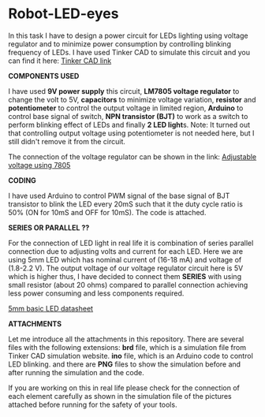 # Robot-LED-eyes
In this task I have to design a power circuit for LEDs lighting using voltage regulator and to minimize power consumption by controlling blinking frequency of LEDs. I have used Tinker CAD to simulate this circuit and you can find it here:
[Tinker CAD link](https://www.tinkercad.com/things/jeBOQKH9Ago-robotic-led-eyes/editel?sharecode=pvDtS9qNMBmcXQoB4dLemtc3LmaJ93Hn0Ijw9mj76ZQ)

**COMPONENTS USED**

I have used **9V power supply** this circuit, **LM7805 voltage regulator** to change the volt to 5V, **capacitors** to minimize voltage variation, **resistor** and **potentiometer** to control the output voltage in limited  region, **Arduino** to control base signal of switch, **NPN transistor (BJT)** to work as a switch to perform blinking effect of LEDs and finally **2 LED light**s.
Note: It turned out that controlling output voltage using potentiometer is not needed here, but I still didn't remove it from the circuit.

The connection of the voltage regulator can be shown in the link:
[Adjustable voltage using 7805](http://www.learnerswings.com/2014/07/adjustable-output-voltage-regulator.html)

**CODING**

I have used Arduino to control PWM signal of the base signal of BJT transistor to blink the LED every 20mS such that it the duty cycle ratio is 50% (ON for 10mS and OFF for 10mS). The code is attached.

**SERIES OR PARALLEL ??**

For the connection of LED light in real life it is combination of series parallel connection due to adjusting volts and current for each LED.
Here we are using 5mm LED which has nominal current of (16-18 mA) and voltage of (1.8-2.2 V). The output voltage of our voltage regulator circuit here is 5V which is higher thus, I have decided to connect them **SERIES** with using small resistor (about 20 ohms) compared to parallel connection achieving less power consuming and less components required.

[5mm basic LED datasheet](http://www.sparkfun.com/datasheets/Components/LED/COM-09590-YSL-R531R3D-D2.pdf)

**ATTACHMENTS**

Let me introduce all the attachments in this repository. There are several files with the following extensions: **brd** file, which is a simulation file from Tinker CAD simulation website. **ino** file, which is an Arduino code to control LED blinking. and there are **PNG** files to show the simulation before and after running the simulation and the code.

If you are working on this in real life please check for the connection of each element carefully as shown in the simulation file of the pictures attached before running for the safety of your tools.

